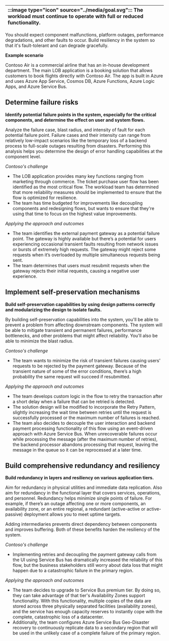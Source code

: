 | :::image type="icon" source="../media/goal.svg"::: The workload must continue to operate with full or reduced functionality. |
| :----------------------------------------------------------------------------------------------------------------------------------------- |

You should expect component malfunctions, platform outages, performance degradations, and other faults to occur. Build resiliency in the system so that it's fault-tolerant and can degrade gracefully.

**Example scenario**

Contoso Air is a commercial airline that has an in-house development department. The main LOB application is a booking solution that allows customers to book flights directly with Contoso Air. The app is built in Azure and uses Azure App Service, Cosmos DB, Azure Functions, Azure Logic Apps, and Azure Service Bus.

## Determine failure risks

**Identify potential failure points in the system, especially for the critical components, and determine the effect on user and system flows.**

Analyze the failure case, blast radius, and intensity of fault for each potential failure point. Failure cases and their intensity can range from relatively low-impact scenarios like the temporary loss of a backend process to full-scale outages resulting from disasters. Performing this analysis helps you determine the design of error handling capabilities at the component level.

*Contoso's challenge*

- The LOB application provides many key functions ranging from marketing through commerce. The ticket purchase user flow has been identified as the most critical flow.  The workload team has determined that more reliability measures should be implemented to ensure that the flow is optimized for resilience.
- The team has time budgeted for improvements like decoupling components and redesigning flows, but wants to ensure that they're using that time to focus on the highest value improvements.

*Applying the approach and outcomes*

- The team identifies the external payment gateway as a potential failure point. The gateway is highly available but there’s a potential for users experiencing occasional transient faults resulting from network issues or bursts of extremely high requests. The gateway might reject some requests when it’s overloaded by multiple simultaneous requests being sent.
- The team determines that users must resubmit requests when the gateway rejects their initial requests, causing a negative user experience.

## Implement self-preservation mechanisms

**Build self-preservation capabilities by using design patterns correctly and modularizing the design to isolate faults.**

By building self-preservation capabilities into the system, you'll be able to prevent a problem from affecting downstream components. The system will be able to mitigate transient and permanent failures, performance bottlenecks, and other problems that might affect reliability. You'll also be able to minimize the blast radius.

*Contoso's challenge*

- The team wants to minimize the risk of transient failures causing users' requests to be rejected by the payment gateway.  Because of the transient nature of some of the error conditions, there’s a high probability the same request will succeed if resubmitted.

*Applying the approach and outcomes*

- The team develops custom logic in the flow to retry the transaction after a short delay when a failure that can be retried is detected.
- The solution design will be modified to incorporate the Retry Pattern, slightly increasing the wait time between retries until the request is successfully processed or the maximum number of failures is reached.
- The team also decides to decouple the user interaction and backend payment processing functionality of this flow using an event-driven approach with Azure Service Bus. When unrecoverable failures occur while processing the message (after the maximum number of retries), the backend processor abandons processing that request, leaving the message in the queue so it can be reprocessed at a later time.

## Build comprehensive redundancy and resiliency

**Build redundancy in layers and resiliency on various application tiers.**

Aim for redundancy in physical utilities and immediate data replication. Also aim for redundancy in the functional layer that covers services, operations, and personnel. Redundancy helps minimize single points of failure. For example, if there’s an outage affecting one or more components, an availability zone, or an entire regional, a redundant (active-active or active-passive) deployment allows you to meet uptime targets.

Adding intermediaries prevents direct dependency between components and improves buffering. Both of these benefits harden the resiliency of the system.

*Contoso's challenge*

- Implementing retries and decoupling the payment gateway calls from the UI using Service Bus has dramatically increased the reliability of this flow, but the business stakeholders still worry about data loss that might happen due to a catastrophic failure in the primary region.  

*Applying the approach and outcomes*

- The team decides to upgrade to Service Bus premium tier. By doing so, they can take advantage of that tier's Availability Zones support functionality. With this functionality, multiple copies of the data are stored across three physically separated facilities (availability zones), and the service has enough capacity reserves to instantly cope with the complete, catastrophic loss of a datacenter.
- Additionally, the team configures Azure Service Bus Geo-Disaster recovery to continuously replicate data to a secondary region that will be used in the unlikely case of a complete failure of the primary region.
